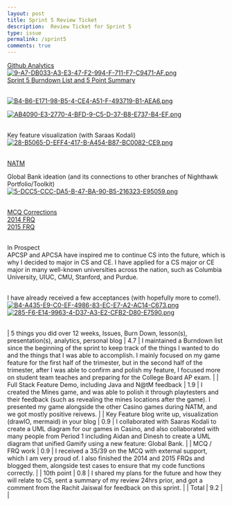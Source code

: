 ```yaml
---
layout: post
title: Sprint 5 Review Ticket
description:  Review Ticket for Sprint 5
type: issue
permalink: /sprint5
comments: true
---
```


[Github Analytics](https://github.com/dino596)<br>
[![9-A7-DB033-A3-E3-47-F2-994-F-711-F7-C9471-AF.png](https://i.postimg.cc/28tvh7g3/9-A7-DB033-A3-E3-47-F2-994-F-711-F7-C9471-AF.png)](https://postimg.cc/2V4Vfhkf)<br>
[Sprint 5 Burndown List and 5 Point Summary](https://github.com/dino596/arthur_2025/issues/6)<br><br>

[![B4-B6-E171-98-B5-4-CE4-A51-F-493719-B1-AEA6.png](https://i.postimg.cc/MprkqdqC/B4-B6-E171-98-B5-4-CE4-A51-F-493719-B1-AEA6.png)](https://postimg.cc/K1Lp57Kf)<br>

[![AB4090-E3-2770-4-BFD-9-C5-D-37-B8-E737-B4-EF.png](https://i.postimg.cc/L6ZhK5nQ/AB4090-E3-2770-4-BFD-9-C5-D-37-B8-E737-B4-EF.png)](https://postimg.cc/jLtRys6y)<br><br>

Key feature visualization (with Saraas Kodali)<br>
[![28-B5065-D-EFF4-417-B-A454-B87-BC0082-CE9.png](https://i.postimg.cc/wMkrwc1s/28-B5065-D-EFF4-417-B-A454-B87-BC0082-CE9.png)](https://postimg.cc/9wr1M9tW)<br><br>

[NATM](https://dino596.github.io/arthur_2025/natm)

Global Bank ideation (and its connections to other branches of Nighthawk Portfolio/Toolkit)<br>
[![5-DCC5-CCC-DA5-B-47-BA-90-B5-216323-E95059.png](https://i.postimg.cc/DZjk5tBL/5-DCC5-CCC-DA5-B-47-BA-90-B5-216323-E95059.png)](https://postimg.cc/xJz41Fr1)<br><br>

[MCQ Corrections](https://dino596.github.io/arthur_2025/mcq)<br>
[2014 FRQ](https://dino596.github.io/arthur_2025/2014)<br>
[2015 FRQ](https://dino596.github.io/arthur_2025/2015)<br><br>

In Prospect<br>
APCSP and APCSA have inspired me to continue CS into the future, which is why I decided to major in CS and CE. I have applied for a CS major or CE major in many well-known universities across the nation, such as Columbia University, UIUC, CMU, Stanford, and Purdue.<br><br>

I have already received a few acceptances (with hopefully more to come!).<br>
[![B4-A435-E9-C0-EF-4986-83-EC-E7-A2-AC14-C673.png](https://i.postimg.cc/HL74x57M/B4-A435-E9-C0-EF-4986-83-EC-E7-A2-AC14-C673.png)](https://postimg.cc/SXkz1ndQ)<br>
[![285-F6-E14-9963-4-D37-A3-E2-CFB2-D80-E7590.png](https://i.postimg.cc/43NpQv87/285-F6-E14-9963-4-D37-A3-E2-CFB2-D80-E7590.png)](https://postimg.cc/jDmWsfYt)<br><br>

| 5 things you did over 12 weeks, Issues, Burn Down, lesson(s), presentation(s), analytics, personal blog | 4.7 | I maintained a Burndown list since the beginning of the sprint to keep track of the things I wanted to do and the things that I was able to accomplish. I mainly focused on my game feature for the first half of the trimester, but in the second half of the trimester, after I was able to confirm and polish my feature, I focused more on student team teaches and preparing for the College Board AP exam. |
| Full Stack Feature Demo, including Java and N@tM feedback                                               | 1.9 | I created the Mines game, and was able to polish it through playtesters and their feedback (such as revealing the mines locations after the game). I presented my game alongside the other Casino games during NATM, and we got mostly positive reivews.                                                                                                                                                         |
| Key Feature blog write up, visualization (drawIO, mermaid) in your blog                                 | 0.9 | I collaborated with Saaras Kodali to create a UML diagram for our games in Casino, and also collaborated with many people from Period 1 including Aidan and Dinesh to create a UML diagram that unified Gamify using a new feature: Global Bank.                                                                                                                                                                 |
| MCQ / FRQ work                                                                                          | 0.9 | I received a 35/39 on the MCQ with external support, which I am very proud of. I also finished the 2014 and 2015 FRQs and blogged them, alongside test cases to ensure that my code functions correctly.                                                                                                                                                                                                         |
| 10th point                                                                                              | 0.8 | I shared my plans for the future and how they will relate to CS, sent a summary of my review 24hrs prior, and got a comment from the Rachit Jaiswal for feedback on this sprint.                                                                                                                                                                                                                                 |
| Total                                                                                                   | 9.2 |                                                                                                                                                                                                                                                                                                                                                                                                                  |